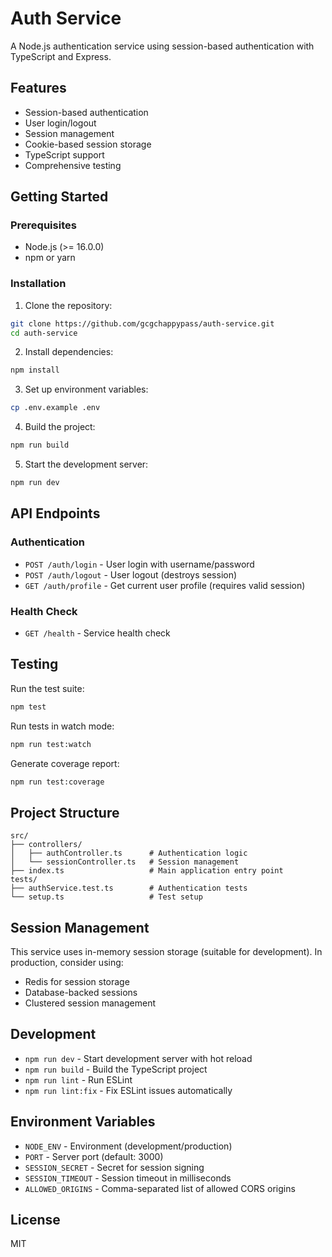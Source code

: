 # Auth Service

A Node.js authentication service using session-based authentication with TypeScript and Express.

## Features

- Session-based authentication
- User login/logout
- Session management
- Cookie-based session storage  
- TypeScript support
- Comprehensive testing

## Getting Started

### Prerequisites

- Node.js (>= 16.0.0)
- npm or yarn

### Installation

1. Clone the repository:
```bash
git clone https://github.com/gcgchappypass/auth-service.git
cd auth-service
```

2. Install dependencies:
```bash
npm install
```

3. Set up environment variables:
```bash
cp .env.example .env
```

4. Build the project:
```bash
npm run build
```

5. Start the development server:
```bash
npm run dev
```

## API Endpoints

### Authentication

- `POST /auth/login` - User login with username/password
- `POST /auth/logout` - User logout (destroys session)
- `GET /auth/profile` - Get current user profile (requires valid session)

### Health Check

- `GET /health` - Service health check

## Testing

Run the test suite:

```bash
npm test
```

Run tests in watch mode:
```bash
npm run test:watch
```

Generate coverage report:
```bash
npm run test:coverage
```

## Project Structure

```
src/
├── controllers/
│   ├── authController.ts      # Authentication logic
│   └── sessionController.ts   # Session management
├── index.ts                   # Main application entry point
tests/
├── authService.test.ts        # Authentication tests
└── setup.ts                   # Test setup
```

## Session Management

This service uses in-memory session storage (suitable for development). In production, consider using:

- Redis for session storage
- Database-backed sessions
- Clustered session management

## Development

- `npm run dev` - Start development server with hot reload
- `npm run build` - Build the TypeScript project
- `npm run lint` - Run ESLint
- `npm run lint:fix` - Fix ESLint issues automatically

## Environment Variables

- `NODE_ENV` - Environment (development/production)
- `PORT` - Server port (default: 3000)
- `SESSION_SECRET` - Secret for session signing
- `SESSION_TIMEOUT` - Session timeout in milliseconds
- `ALLOWED_ORIGINS` - Comma-separated list of allowed CORS origins

## License

MIT